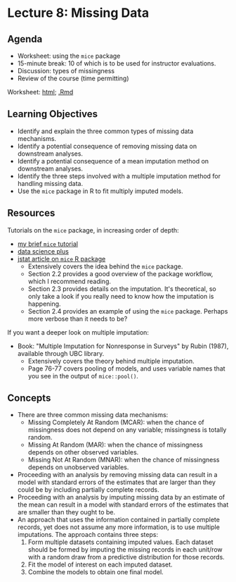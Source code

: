 # Lecture 8: Missing Data

## Agenda

- Worksheet: using the `mice` package 
- 15-minute break: 10 of which is to be used for instructor evaluations. 
- Discussion: types of missingness
- Review of the course (time permitting)

Worksheet: [html](https://ubc-mds.github.io/DSCI_562/lec8/worksheet.nb.html); [.Rmd](https://raw.githubusercontent.com/UBC-MDS/DSCI_562/master/lec8/worksheet.Rmd)

## Learning Objectives

- Identify and explain the three common types of missing data mechanisms.
- Identify a potential consequence of removing missing data on downstream analyses.
- Identify a potential consequence of a mean imputation method on downstream analyses.
- Identify the three steps involved with a multiple imputation method for handling missing data.
- Use the `mice` package in R to fit multiply imputed models.

## Resources

Tutorials on the `mice` package, in increasing order of depth: 

- [my brief `mice` tutorial](https://vincenzocoia.github.io/Interpreting-Regression/dsci-562-tutorial-missing-data.html)
- [data science plus](https://datascienceplus.com/handling-missing-data-with-mice-package-a-simple-approach/)
- [jstat article on `mice` R package](https://www.jstatsoft.org/article/view/v045i03/v45i03.pdf)
	- Extensively covers the idea behind the `mice` package.
	- Section 2.2 provides a good overview of the package workflow, which I recommend reading.
	- Section 2.3 provides details on the imputation. It's theoretical, so only take a look if you really need to know how the imputation is happening.
	- Section 2.4 provides an example of using the `mice` package. Perhaps more verbose than it needs to be?

If you want a deeper look on multiple imputation:

- Book: "Multiple Imputation for Nonresponse in Surveys" by Rubin (1987), available through UBC library.
	- Extensively covers the theory behind multiple imputation.
	- Page 76-77 covers pooling of models, and uses variable names that you see in the output of `mice::pool()`.

## Concepts

- There are three common missing data mechanisms:
	- Missing Completely At Random (MCAR): when the chance of missingness does not depend on any variable; missingness is totally random.
	- Missing At Random (MAR): when the chance of missingness depends on other observed variables.
	- Missing Not At Random (MNAR): when the chance of missingness depends on unobserved variables.
- Proceeding with an analysis by removing missing data can result in a model with standard errors of the estimates that are larger than they could be by including partially complete records.
- Proceeding with an analysis by imputing missing data by an estimate of the mean can result in a model with standard errors of the estimates that are smaller than they ought to be.
- An approach that uses the information contained in partially complete records, yet does not assume any more information, is to use multiple imputations. The approach contains three steps:
	1. Form multiple datasets containing imputed values. Each dataset should be formed by imputing the missing records in each unit/row with a random draw from a predictive distribution for those records.
	2. Fit the model of interest on each imputed dataset.
	3. Combine the models to obtain one final model.  